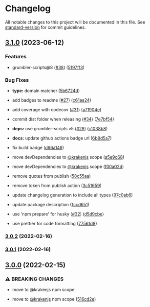 # Changelog

All notable changes to this project will be documented in this file. See [standard-version](https://github.com/conventional-changelog/standard-version) for commit guidelines.

## [3.1.0](https://github.com/krakenjs/cross-domain-utils/compare/v3.0.2...v3.1.0) (2023-06-12)


### Features

* grumbler-scripts@8 ([#38](https://github.com/krakenjs/cross-domain-utils/issues/38)) ([5197ff3](https://github.com/krakenjs/cross-domain-utils/commit/5197ff33a61b1b5c766d284c61716098c384d268))


### Bug Fixes

* **type:** domain matcher ([5b6724d](https://github.com/krakenjs/cross-domain-utils/commit/5b6724dec581d3c87974147ffc93fa3149b5ee83))


* add badges to readme ([#27](https://github.com/krakenjs/cross-domain-utils/issues/27)) ([c61aa24](https://github.com/krakenjs/cross-domain-utils/commit/c61aa24cc8bfaeda651abea9a1403407319c6e65))
* add coverage with codecov ([#31](https://github.com/krakenjs/cross-domain-utils/issues/31)) ([a71904e](https://github.com/krakenjs/cross-domain-utils/commit/a71904e3843af19687195b0da1ef2b2c3a8f7464))
* commit dist folder when releasing ([#34](https://github.com/krakenjs/cross-domain-utils/issues/34)) ([7e7bf54](https://github.com/krakenjs/cross-domain-utils/commit/7e7bf545bab4791ad28411af414d51de836cb87f))
* **deps:** use grumbler-scripts v5 ([#29](https://github.com/krakenjs/cross-domain-utils/issues/29)) ([c1038b8](https://github.com/krakenjs/cross-domain-utils/commit/c1038b8b2a5b8ffbd9621f4fbbf747b45b8eeef3))
* **docs:** update github actions badge url ([6b8d5a7](https://github.com/krakenjs/cross-domain-utils/commit/6b8d5a796f66f31876620236c74d1e51aa1fbd87))
* fix build badge ([d66a149](https://github.com/krakenjs/cross-domain-utils/commit/d66a149f21409e603dacbfd85ac1eb70f3f99367))
* move devDependencies to [@krakenjs](https://github.com/krakenjs) scope ([a5e9c68](https://github.com/krakenjs/cross-domain-utils/commit/a5e9c68825925d675bccd6eed03aba20399bb028))
* move devDependencies to [@krakenjs](https://github.com/krakenjs) scope ([f00a02d](https://github.com/krakenjs/cross-domain-utils/commit/f00a02d492660a7acade12f3af6fbdc98797f1ab))
* remove quotes from publish ([58c55aa](https://github.com/krakenjs/cross-domain-utils/commit/58c55aae7e1985e76c9d53e7f8ccc6cb7ce88154))
* remove token from publish action ([3c51659](https://github.com/krakenjs/cross-domain-utils/commit/3c5165947924d96e6628cdd30379ffd2e84dd0d8))
* update changelog generation to include all types ([97c0ab6](https://github.com/krakenjs/cross-domain-utils/commit/97c0ab68442791bfa3147fd6002312e887a42686))
* update package description ([1ccd651](https://github.com/krakenjs/cross-domain-utils/commit/1ccd651c8d20c64876aabe22ebeef2a7f5aea18d))
* use 'npm prepare' for husky ([#32](https://github.com/krakenjs/cross-domain-utils/issues/32)) ([d5d9cbe](https://github.com/krakenjs/cross-domain-utils/commit/d5d9cbe920c3d7948ac2dc9ee29b5ed7ce0d50c8))
* use prettier for code formatting ([77561d8](https://github.com/krakenjs/cross-domain-utils/commit/77561d8da9876bd8a8169bdcd0f37c4bb8468e9a))

### [3.0.2](https://github.com/krakenjs/cross-domain-utils/compare/v3.0.1...v3.0.2) (2022-02-16)

### [3.0.1](https://github.com/krakenjs/cross-domain-utils/compare/v3.0.0...v3.0.1) (2022-02-16)

## [3.0.0](https://github.com/krakenjs/cross-domain-utils/compare/v2.0.38...v3.0.0) (2022-02-15)


### ⚠ BREAKING CHANGES

* move to @krakenjs npm scope

* move to [@krakenjs](https://github.com/krakenjs) npm scope ([516cd2e](https://github.com/krakenjs/cross-domain-utils/commit/516cd2e88ed58416528ddb4d922515ea350cfe22))

